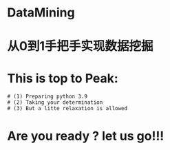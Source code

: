 # DataMining
# 从0到1手把手实现数据挖掘
# This is top to Peak:
    # (1) Preparing python 3.9
    # (2) Taking your determination
    # (3) But a litte relaxation is allowed
# Are you ready ? let us go!!! 